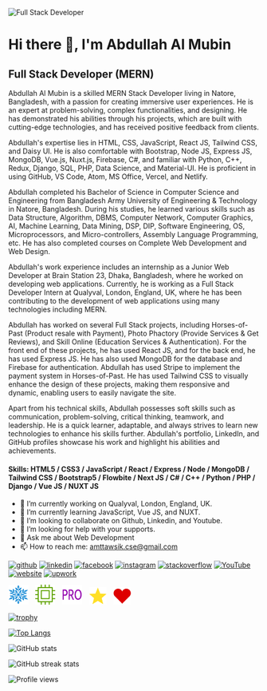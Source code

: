 ![Full Stack Developer](https://media.licdn.com/dms/image/D5616AQEGqn1GLJ5a0g/profile-displaybackgroundimage-shrink_350_1400/0/1670512904843?e=1683158400&v=beta&t=N9xi6YA9ZctlidX7u2yNUOHSoHJLx-9WBQ3X940rgCw)
# Hi there 👋, I'm Abdullah Al Mubin
## Full Stack Developer (MERN)

Abdullah Al Mubin is a skilled MERN Stack Developer living in Natore, Bangladesh, with a passion for creating immersive user experiences. He is an expert at problem-solving, complex functionalities, and designing. He has demonstrated his abilities through his projects, which are built with cutting-edge technologies, and has received positive feedback from clients.

Abdullah's expertise lies in HTML, CSS, JavaScript, React JS, Tailwind CSS, and Daisy UI. He is also comfortable with Bootstrap, Node JS, Express JS, MongoDB, Vue.js, Nuxt.js, Firebase, C#, and familiar with Python, C++, Redux, Django, SQL, PHP, Data Science, and Material-UI. He is proficient in using GitHub, VS Code, Atom, MS Office, Vercel, and Netlify.

Abdullah completed his Bachelor of Science in Computer Science and Engineering from Bangladesh Army University of Engineering & Technology in Natore, Bangladesh. During his studies, he learned various skills such as Data Structure, Algorithm, DBMS, Computer Network, Computer Graphics, AI, Machine Learning, Data Mining, DSP, DIP, Software Engineering, OS, Microprocessors, and Micro-controllers, Assembly Language Programming, etc. He has also completed courses on Complete Web Development and Web Design.

Abdullah's work experience includes an internship as a Junior Web Developer at Brain Station 23, Dhaka, Bangladesh, where he worked on developing web applications. Currently, he is working as a Full Stack Developer Intern at Qualyval, London, England, UK, where he has been contributing to the development of web applications using many technologies including MERN.

Abdullah has worked on several Full Stack projects, including Horses-of-Past (Product resale with Payment), Photo Phactory (Provide Services & Get Reviews), and Skill Online (Education Services & Authentication). For the front end of these projects, he has used React JS, and for the back end, he has used Express JS. He has also used MongoDB for the database and Firebase for authentication. Abdullah has used Stripe to implement the payment system in Horses-of-Past. He has used Tailwind CSS to visually enhance the design of these projects, making them responsive and dynamic, enabling users to easily navigate the site.

Apart from his technical skills, Abdullah possesses soft skills such as communication, problem-solving, critical thinking, teamwork, and leadership. He is a quick learner, adaptable, and always strives to learn new technologies to enhance his skills further. Abdullah's portfolio, LinkedIn, and GitHub profiles showcase his work and highlight his abilities and achievements.

#### Skills: HTML5 / CSS3 / JavaScript / React / Express / Node / MongoDB / Tailwind CSS / Bootstrap5 / Flowbite / Next JS / C# / C++ / Python / PHP / Django / Vue JS / NUXT JS

- 🔭 I’m currently working on Qualyval, London, England, UK. 
- 🌱 I’m currently learning JavaScript, Vue JS, and NUXT. 
- 👯 I’m looking to collaborate on Github, Linkedin, and Youtube. 
- 🤔 I’m looking for help with your supports. 
- 💬 Ask me about Web Development 
- 📫 How to reach me: amttawsik.cse@gmail.com 


[<img src='https://cdn.jsdelivr.net/npm/simple-icons@3.0.1/icons/github.svg' alt='github' height='40'>](https://github.com/AmtTawsik)  [<img src='https://cdn.jsdelivr.net/npm/simple-icons@3.0.1/icons/linkedin.svg' alt='linkedin' height='40'>](https://www.linkedin.com/in/abdullah-al-mubin-tawsik/)  [<img src='https://cdn.jsdelivr.net/npm/simple-icons@3.0.1/icons/facebook.svg' alt='facebook' height='40'>](https://www.facebook.com/amttawsik)  [<img src='https://cdn.jsdelivr.net/npm/simple-icons@3.0.1/icons/instagram.svg' alt='instagram' height='40'>](https://www.instagram.com/amttawsik99/)  [<img src='https://cdn.jsdelivr.net/npm/simple-icons@3.0.1/icons/stackoverflow.svg' alt='stackoverflow' height='40'>](https://stackoverflow.com/users/19963907/abdullah-al-mubin)  [<img src='https://cdn.jsdelivr.net/npm/simple-icons@3.0.1/icons/youtube.svg' alt='YouTube' height='40'>](https://www.youtube.com/channel/UCob99AkQrzqD4t-vrOxeksg)  [<img src='https://cdn.jsdelivr.net/npm/simple-icons@3.0.1/icons/icloud.svg' alt='website' height='40'>](https://amt-portfolio.netlify.app/)  [<img src='https://cdn.jsdelivr.net/npm/simple-icons@3.0.1/icons/upwork.svg' alt='upwork' height='40'>](https://www.upwork.com/freelancers/~01789098bfc0c5d23d)  

<a href='https://archiveprogram.github.com/'><img src='https://raw.githubusercontent.com/acervenky/animated-github-badges/master/assets/acbadge.gif' width='40' height='40'></a> <a href='https://docs.github.com/en/developers'><img src='https://raw.githubusercontent.com/acervenky/animated-github-badges/master/assets/devbadge.gif' width='40' height='40'></a> <a href='https://github.com/pricing'><img src='https://raw.githubusercontent.com/acervenky/animated-github-badges/master/assets/pro.gif' width='40' height='40'></a> <a href='https://stars.github.com/'><img src='https://raw.githubusercontent.com/acervenky/animated-github-badges/master/assets/starbadge.gif' width='35' height='35'></a> <a href='https://docs.github.com/en/github/supporting-the-open-source-community-with-github-sponsors'><img src='https://raw.githubusercontent.com/acervenky/animated-github-badges/master/assets/sponsorbadge.gif' width='35' height='35'></a> 

[![trophy](https://github-profile-trophy.vercel.app/?username=AmtTawsik)](https://github.com/ryo-ma/github-profile-trophy)

[![Top Langs](https://github-readme-stats.vercel.app/api/top-langs/?username=AmtTawsik)](https://github.com/anuraghazra/github-readme-stats)

![GitHub stats](https://github-readme-stats.vercel.app/api?username=AmtTawsik&show_icons=true&count_private=true)  

![GitHub streak stats](https://streak-stats.demolab.com/?user=AmtTawsik)  

![Profile views](https://gpvc.arturio.dev/AmtTawsik)  
